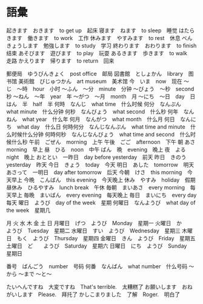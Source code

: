 # 語彙

起きます　おきます　to get up　起床
寝ます　ねます　to sleep　睡觉
はたらきます　働きます　to work　工作
休みます　やすみます　to rest　休息
べんきょうします　勉強します　to study　学习
終わります　おわります　to finish　结束
あそびます　遊びます　to play　玩耍
あるきます　歩きます　to walk　走路
かえります　帰ります　to return　回来

郵便局　ゆうびんきょく　post office　邮局
図書館　としょかん　library　图书馆
美術館　びじゅつかん　art museum　美术馆
今　いま　now　现在
〜じ　〜時　hour　小时
〜ふん　〜分　minute　分钟
〜びょう　〜秒　second　秒
〜ねん　〜年　year　年
〜がつ　〜月　month　月
〜にち　〜日　day　日
はん　半　half　半
何時　なんじ　what time　什么时候
何分　なんぷん　what minute　什么分钟
何秒　なんびょう　what second　什么秒
何年　なんねん　what year　什么年
何月　なんがつ　what month　什么月
何日　なんにち　what day　什么日
何時何分　なんじなんぷん　what time and minute　什么时候什么分钟
何時何秒　なんじなんびょう　what time and second　什么时候什么秒
午前　ごぜん　morning　上午
午後　ごご　afternoon　下午
朝 あさ　morning　早上
昼　ひる　noon　中午
ばん　晩　evening　晚上
夜　よる　night　晚上
おととい　一昨日　day before yesterday　前天
昨日　きのう　yesterday　昨天
今日　きょう　today　今天
明日　あした　tomorrow　明天
あさって　一明日　day after tomorrow　后天
今朝　けさ　this morning　今天早上
今晩　こんばん　this evening　今天晚上
休み　やすみ　holiday　假期
昼休み　ひるやすみ　lunch break　午休
毎朝　まいあさ　every morning　每天早上
毎晩　まいばん　every evening　每天晚上
毎日　まいにち　every day　每天
曜日　ようび　day of the week　星期
何曜日　なんようび　what day of the week　星期几

月 火 水 木 金 土 日
月曜日　げつ　ようび　Monday　星期一
火曜日　か　　ようび　Tuesday　星期二
水曜日　すい　ようび　Wednesday　星期三
木曜日　もく　ようび　Thursday　星期四
金曜日　きん　ようび　Friday　星期五
土曜日　ど　　ようび　Saturday　星期六
日曜日　にち　ようび　Sunday　星期日

番号　ばんごう　number　号码
何番　なんばん　what number　什么号码
〜から
〜まで
〜と〜

たいへんですね　大変ですね　That's terrible.　太糟糕了
お願いします　おねがいします　Please.　拜托了
かしこまりました　了解　Roger.　明白了
